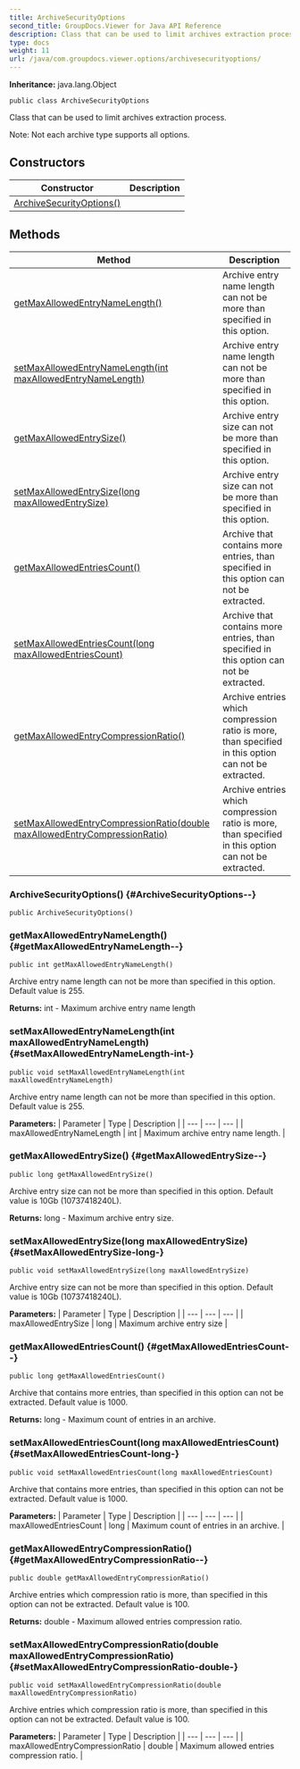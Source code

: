 ```yaml
---
title: ArchiveSecurityOptions
second_title: GroupDocs.Viewer for Java API Reference
description: Class that can be used to limit archives extraction process.
type: docs
weight: 11
url: /java/com.groupdocs.viewer.options/archivesecurityoptions/
---
```

**Inheritance:**
java.lang.Object
```
public class ArchiveSecurityOptions
```

Class that can be used to limit archives extraction process.

Note: Not each archive type supports all options.
## Constructors

| Constructor | Description |
| --- | --- |
| [ArchiveSecurityOptions()](#ArchiveSecurityOptions--) |  |
## Methods

| Method | Description |
| --- | --- |
| [getMaxAllowedEntryNameLength()](#getMaxAllowedEntryNameLength--) | Archive entry name length can not be more than specified in this option. |
| [setMaxAllowedEntryNameLength(int maxAllowedEntryNameLength)](#setMaxAllowedEntryNameLength-int-) | Archive entry name length can not be more than specified in this option. |
| [getMaxAllowedEntrySize()](#getMaxAllowedEntrySize--) | Archive entry size can not be more than specified in this option. |
| [setMaxAllowedEntrySize(long maxAllowedEntrySize)](#setMaxAllowedEntrySize-long-) | Archive entry size can not be more than specified in this option. |
| [getMaxAllowedEntriesCount()](#getMaxAllowedEntriesCount--) | Archive that contains more entries, than specified in this option can not be extracted. |
| [setMaxAllowedEntriesCount(long maxAllowedEntriesCount)](#setMaxAllowedEntriesCount-long-) | Archive that contains more entries, than specified in this option can not be extracted. |
| [getMaxAllowedEntryCompressionRatio()](#getMaxAllowedEntryCompressionRatio--) | Archive entries which compression ratio is more, than specified in this option can not be extracted. |
| [setMaxAllowedEntryCompressionRatio(double maxAllowedEntryCompressionRatio)](#setMaxAllowedEntryCompressionRatio-double-) | Archive entries which compression ratio is more, than specified in this option can not be extracted. |
### ArchiveSecurityOptions() {#ArchiveSecurityOptions--}
```
public ArchiveSecurityOptions()
```


### getMaxAllowedEntryNameLength() {#getMaxAllowedEntryNameLength--}
```
public int getMaxAllowedEntryNameLength()
```


Archive entry name length can not be more than specified in this option. Default value is 255.

**Returns:**
int - Maximum archive entry name length
### setMaxAllowedEntryNameLength(int maxAllowedEntryNameLength) {#setMaxAllowedEntryNameLength-int-}
```
public void setMaxAllowedEntryNameLength(int maxAllowedEntryNameLength)
```


Archive entry name length can not be more than specified in this option. Default value is 255.

**Parameters:**
| Parameter | Type | Description |
| --- | --- | --- |
| maxAllowedEntryNameLength | int | Maximum archive entry name length. |

### getMaxAllowedEntrySize() {#getMaxAllowedEntrySize--}
```
public long getMaxAllowedEntrySize()
```


Archive entry size can not be more than specified in this option. Default value is 10Gb (10737418240L).

**Returns:**
long - Maximum archive entry size.
### setMaxAllowedEntrySize(long maxAllowedEntrySize) {#setMaxAllowedEntrySize-long-}
```
public void setMaxAllowedEntrySize(long maxAllowedEntrySize)
```


Archive entry size can not be more than specified in this option. Default value is 10Gb (10737418240L).

**Parameters:**
| Parameter | Type | Description |
| --- | --- | --- |
| maxAllowedEntrySize | long | Maximum archive entry size |

### getMaxAllowedEntriesCount() {#getMaxAllowedEntriesCount--}
```
public long getMaxAllowedEntriesCount()
```


Archive that contains more entries, than specified in this option can not be extracted. Default value is 1000.

**Returns:**
long - Maximum count of entries in an archive.
### setMaxAllowedEntriesCount(long maxAllowedEntriesCount) {#setMaxAllowedEntriesCount-long-}
```
public void setMaxAllowedEntriesCount(long maxAllowedEntriesCount)
```


Archive that contains more entries, than specified in this option can not be extracted. Default value is 1000.

**Parameters:**
| Parameter | Type | Description |
| --- | --- | --- |
| maxAllowedEntriesCount | long | Maximum count of entries in an archive. |

### getMaxAllowedEntryCompressionRatio() {#getMaxAllowedEntryCompressionRatio--}
```
public double getMaxAllowedEntryCompressionRatio()
```


Archive entries which compression ratio is more, than specified in this option can not be extracted. Default value is 100.

**Returns:**
double - Maximum allowed entries compression ratio.
### setMaxAllowedEntryCompressionRatio(double maxAllowedEntryCompressionRatio) {#setMaxAllowedEntryCompressionRatio-double-}
```
public void setMaxAllowedEntryCompressionRatio(double maxAllowedEntryCompressionRatio)
```


Archive entries which compression ratio is more, than specified in this option can not be extracted. Default value is 100.

**Parameters:**
| Parameter | Type | Description |
| --- | --- | --- |
| maxAllowedEntryCompressionRatio | double | Maximum allowed entries compression ratio. |

